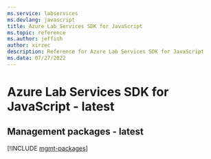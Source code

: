 ```yaml
---
ms.service: labservices
ms.devlang: javascript
title: Azure Lab Services SDK for JavaScript
ms.topic: reference
ms.author: jeffish
author: xirzec
description: Reference for Azure Lab Services SDK for JavaScript
ms.data: 07/27/2022
---
```

# Azure Lab Services SDK for JavaScript - latest

## Management packages - latest
[!INCLUDE [mgmt-packages](lab-services-mgmt-index.md)]